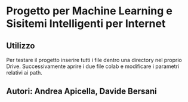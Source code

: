 # Progetto per Machine Learning e Sisitemi Intelligenti per Internet

## Utilizzo
Per testare il progetto inserire tutti i file dentro una directory nel proprio Drive. Successivamente aprire i due file colab e modificare i parametri relativi ai path.

## Autori: Andrea Apicella, Davide Bersani 
